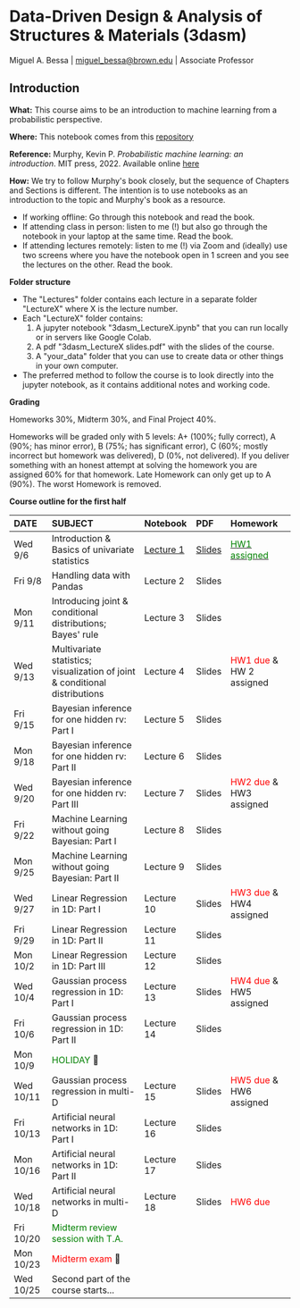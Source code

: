 # Data-Driven Design &amp; Analysis of Structures &amp; Materials (3dasm)

Miguel A. Bessa | miguel_bessa@brown.edu | Associate Professor

## Introduction

**What:** This course aims to be an introduction to machine learning from a probabilistic perspective.

**Where:** This notebook comes from this [repository](https://github.com/bessagroup/3dasm_course)

**Reference:** Murphy, Kevin P. *Probabilistic machine learning: an introduction*. MIT press, 2022. Available online [here](https://probml.github.io/pml-book/book1.html)

**How:** We try to follow Murphy's book closely, but the sequence of Chapters and Sections is different. The intention is to use notebooks as an introduction to the topic and Murphy's book as a resource.
* If working offline: Go through this notebook and read the book.
* If attending class in person: listen to me (!) but also go through the notebook in your laptop at the same time. Read the book.
* If attending lectures remotely: listen to me (!) via Zoom and (ideally) use two screens where you have the notebook open in 1 screen and you see the lectures on the other. Read the book.

**Folder structure**
* The "Lectures" folder contains each lecture in a separate folder "LectureX" where X is the lecture number.
* Each "LectureX" folder contains:
    1. A jupyter notebook "3dasm_LectureX.ipynb" that you can run locally or in servers like Google Colab.
    2. A pdf "3dasm_LectureX slides.pdf" with the slides of the course.
    4. A "your_data" folder that you can use to create data or other things in your own computer.
* The preferred method to follow the course is to look directly into the jupyter notebook, as it contains additional notes and working code.

**Grading**

Homeworks 30%, Midterm 30%, and Final Project 40%.

Homeworks will be graded only with 5 levels: A+ (100%; fully correct), A (90%; has minor error), B (75%; has significant error), C (60%; mostly incorrect but homework was delivered), D (0%, not delivered). If you deliver something with an honest attempt at solving the homework you are assigned 60% for that homework. Late Homework can only get up to A (90%). The worst Homework is removed.

**Course outline for the first half**

| DATE | SUBJECT | Notebook | PDF | Homework |
| :-- | :-- | :-- | :-- | :-- |
| Wed 9/6  | Introduction & Basics of univariate statistics | [Lecture 1](https://github.com/bessagroup/3dasm_course/blob/main/Lectures/Lecture1/3dasm_Lecture1.ipynb) | [Slides](https://github.com/bessagroup/3dasm_course/blob/main/Lectures/Lecture1/3dasm_Lecture1_slides.pdf) | [<font color='green'>HW1 assigned</font>](https://github.com/bessagroup/3dasm_course/blob/main/Assignments/3dasm_Homework1.pdf) |
| Fri 9/8  | Handling data with Pandas | Lecture 2 <!-- [Lecture 2](https://github.com/bessagroup/3dasm_course/blob/main/Lectures/Lecture2/3dasm_Lecture2.ipynb) --> | Slides <!-- [Slides](https://github.com/bessagroup/3dasm_course/blob/main/Lectures/Lecture2/3dasm_Lecture2_slides.pdf) --> |  |
| Mon 9/11  | Introducing joint & conditional distributions; Bayes' rule | Lecture 3 <!-- [Lecture 3](https://github.com/bessagroup/3dasm_course/blob/main/Lectures/Lecture3/3dasm_Lecture3.ipynb) --> | Slides <!-- [Slides](https://github.com/bessagroup/3dasm_course/blob/main/Lectures/Lecture3/3dasm_Lecture3_slides.pdf) --> |  |
| Wed 9/13   | Multivariate statistics; visualization of joint & conditional distributions | Lecture 4 <!-- [Lecture 4](https://github.com/bessagroup/3dasm_course/blob/main/Lectures/Lecture4/3dasm_Lecture4.ipynb) --> | Slides <!-- [Slides](https://github.com/bessagroup/3dasm_course/blob/main/Lectures/Lecture4/3dasm_Lecture4_slides.pdf) --> | <font color='red'>HW1 due</font> & HW 2 assigned <!-- [<font color='green'>HW2 assigned</font>](https://github.com/bessagroup/3dasm_course/blob/main/Assignments/3dasm_Homework2.pdf) --> |
| Fri 9/15  | Bayesian inference for one hidden rv: Part I | Lecture 5 <!-- [Lecture 5](https://github.com/bessagroup/3dasm_course/blob/main/Lectures/Lecture5/3dasm_Lecture5.ipynb) --> | Slides <!-- [Slides](https://github.com/bessagroup/3dasm_course/blob/main/Lectures/Lecture5/3dasm_Lecture5_slides.pdf) --> |  |
| Mon 9/18  | Bayesian inference for one hidden rv: Part II | Lecture 6 <!-- [Lecture 6](https://github.com/bessagroup/3dasm_course/blob/main/Lectures/Lecture6/3dasm_Lecture6.ipynb) --> | Slides <!-- [Slides](https://github.com/bessagroup/3dasm_course/blob/main/Lectures/Lecture6/3dasm_Lecture6_slides.pdf) --> |  |
| Wed 9/20  | Bayesian inference for one hidden rv: Part III | Lecture 7 <!-- [Lecture 7](https://github.com/bessagroup/3dasm_course/blob/main/Lectures/Lecture7/3dasm_Lecture7.ipynb) --> | Slides <!-- [Slides](https://github.com/bessagroup/3dasm_course/blob/main/Lectures/Lecture7/3dasm_Lecture7_slides.pdf) --> | <font color='red'>HW2 due</font> & HW3 assigned <!-- [<font color='green'>HW3 assigned</font>](https://github.com/bessagroup/3dasm_course/blob/main/Assignments/3dasm_Homework3.pdf) --> |
| Fri 9/22  | Machine Learning without going Bayesian: Part I | Lecture 8 <!-- [Lecture 8](https://github.com/bessagroup/3dasm_course/blob/main/Lectures/Lecture8/3dasm_Lecture8.ipynb) --> | Slides <!-- [Slides](https://github.com/bessagroup/3dasm_course/blob/main/Lectures/Lecture8/3dasm_Lecture8_slides.pdf) --> |  |
| Mon 9/25  | Machine Learning without going Bayesian: Part II | Lecture 9 <!-- [Lecture 9](https://github.com/bessagroup/3dasm_course/blob/main/Lectures/Lecture9/3dasm_Lecture9.ipynb) --> | Slides <!-- [Slides](https://github.com/bessagroup/3dasm_course/blob/main/Lectures/Lecture9/3dasm_Lecture9_slides.pdf) --> |  |
| Wed 9/27  | Linear Regression in 1D: Part I | Lecture 10 <!-- [Lecture 10](https://github.com/bessagroup/3dasm_course/blob/main/Lectures/Lecture10/3dasm_Lecture10.ipynb) --> | Slides <!-- [Slides](https://github.com/bessagroup/3dasm_course/blob/main/Lectures/Lecture10/3dasm_Lecture10_slides.pdf) --> | <font color='red'>HW3 due</font> & HW4 assigned <!-- [<font color='green'>HW4 assigned</font>](https://github.com/bessagroup/3dasm_course/blob/main/Assignments/3dasm_Homework4.pdf) --> |
| Fri 9/29  | Linear Regression in 1D: Part II | Lecture 11 <!-- [Lecture 11](https://github.com/bessagroup/3dasm_course/blob/main/Lectures/Lecture11/3dasm_Lecture11.ipynb) --> | Slides <!-- [Slides](https://github.com/bessagroup/3dasm_course/blob/main/Lectures/Lecture11/3dasm_Lecture11_slides.pdf) --> |  |
| Mon 10/2  | Linear Regression in 1D: Part III | Lecture 12 <!-- [Lecture 12](https://github.com/bessagroup/3dasm_course/blob/main/Lectures/Lecture12/3dasm_Lecture12.ipynb) --> | Slides <!-- [Slides](https://github.com/bessagroup/3dasm_course/blob/main/Lectures/Lecture12/3dasm_Lecture12_slides.pdf) --> |  |
| Wed 10/4  | Gaussian process regression  in 1D: Part I | Lecture 13 <!-- [Lecture 13](https://github.com/bessagroup/3dasm_course/blob/main/Lectures/Lecture13/3dasm_Lecture13.ipynb) --> | Slides <!-- [Slides](https://github.com/bessagroup/3dasm_course/blob/main/Lectures/Lecture13/3dasm_Lecture13_slides.pdf) --> | <font color='red'>HW4 due</font> & HW5 assigned <!-- [<font color='green'>HW5 assigned</font>](https://github.com/bessagroup/3dasm_course/blob/main/Assignments/3dasm_Homework2.pdf) --> |
| Fri 10/6  | Gaussian process regression  in 1D: Part II | Lecture 14 <!-- [Lecture 14](https://github.com/bessagroup/3dasm_course/blob/main/Lectures/Lecture14/3dasm_Lecture14.ipynb) --> | Slides <!-- [Slides](https://github.com/bessagroup/3dasm_course/blob/main/Lectures/Lecture14/3dasm_Lecture14_slides.pdf) --> |  |
| Mon 10/9  | <font color='green'>HOLIDAY</font> 🥹 |  |  |  |
| Wed 10/11  | Gaussian process regression in multi-D | Lecture 15 <!-- [Lecture 15](https://github.com/bessagroup/3dasm_course/blob/main/Lectures/Lecture15/3dasm_Lecture15.ipynb) --> | Slides <!-- [Slides](https://github.com/bessagroup/3dasm_course/blob/main/Lectures/Lecture15/3dasm_Lecture15_slides.pdf) --> | <font color='red'>HW5 due</font> & HW6 assigned <!-- [<font color='green'>HW6 assigned</font>](https://github.com/bessagroup/3dasm_course/blob/main/Assignments/3dasm_Homework2.pdf) --> |
| Fri 10/13  | Artificial neural networks in 1D: Part I | Lecture 16 <!-- [Lecture 16](https://github.com/bessagroup/3dasm_course/blob/main/Lectures/Lecture16/3dasm_Lecture16.ipynb) --> | Slides <!-- [Slides](https://github.com/bessagroup/3dasm_course/blob/main/Lectures/Lecture16/3dasm_Lecture16_slides.pdf) --> |  |
| Mon 10/16  | Artificial neural networks in 1D: Part II | Lecture 17 <!-- [Lecture 17](https://github.com/bessagroup/3dasm_course/blob/main/Lectures/Lecture17/3dasm_Lecture17.ipynb) --> | Slides <!-- [Slides](https://github.com/bessagroup/3dasm_course/blob/main/Lectures/Lecture17/3dasm_Lecture17_slides.pdf) --> |  |
| Wed 10/18  | Artificial neural networks in multi-D | Lecture 18 <!-- [Lecture 18](https://github.com/bessagroup/3dasm_course/blob/main/Lectures/Lecture16/3dasm_Lecture16.ipynb) --> | Slides <!-- [Slides](https://github.com/bessagroup/3dasm_course/blob/main/Lectures/Lecture16/3dasm_Lecture16_slides.pdf) --> | <font color='red'>HW6 due</font> |
| Fri 10/20  | <font color='green'>Midterm review session with T.A.</font> |  |  |  |
| Mon 10/23  | <font color='red'>Midterm exam</font> 🦾 |  |  |  |
| Wed 10/25  | Second part of the course starts... |  |  |  |
